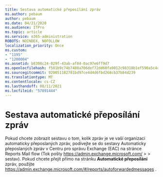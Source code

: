 ```yaml
---
title: Sestava automatické přeposílání zpráv
ms.author: pebaum
author: pebaum
ms.date: 04/21/2020
ms.audience: ITPro
ms.topic: article
ms.service: o365-administration
ROBOTS: NOINDEX, NOFOLLOW
localization_priority: Once
ms.custom:
- "1195"
- "1200004"
ms.assetid: b8308c24-029f-43ab-af84-0ac97e6ff9d7
ms.openlocfilehash: f501b9c74b7480a706def72dd60fa9012c98318b1ef590a5c4c9c17d707d5240
ms.sourcegitcommit: 920051182781bd97ce4d4d6fbd268cb37b84d239
ms.translationtype: MT
ms.contentlocale: cs-CZ
ms.lasthandoff: 08/11/2021
ms.locfileid: "57891444"
---
```

# <a name="auto-forwarded-messages-report"></a>Sestava automatické přeposílání zpráv

Pokud chcete zobrazit sestavu o tom, kolik zpráv je ve [](https://docs.microsoft.com/exchange/monitoring/mail-flow-reports/mfr-auto-forwarded-messages-report) vaší organizaci automaticky přeposlaných zpráv, podívejte se do sestavy Automaticky přeposlaných zpráv v Centru pro správu Exchange (EAC) na stránce Reports Mail flow (Tok pošty <https://admin.exchange.microsoft.com/> \>  \> sestav). Pokud chcete přejít přímo na stránku **Automatické přeposílání** zpráv, použijte <https://admin.exchange.microsoft.com/#/reports/autoforwardedmessages> .
  
